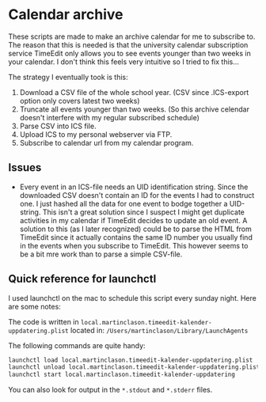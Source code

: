 # Calendar archive
These scripts are made to make an archive calendar for me to subscribe to. The reason that this is needed is that the university calendar subscription service TimeEdit only allows you to see events younger than two weeks in your calendar. I don't think this feels very intuitive so I tried to fix this...

The strategy I eventually took is this:
 1. Download a CSV file of the whole school year. (CSV since .ICS-export option only covers latest two weeks)
 2. Truncate all events younger than two weeks. (So this archive celendar doesn't interfere with my regular subscribed schedule)
 3. Parse CSV into ICS file.
 4. Upload ICS to my personal webserver via FTP.
 5. Subscribe to calendar url from my calendar program.


## Issues

* Every event in an ICS-file needs an UID identification string. Since the downloaded CSV doesn't contain an ID for the events I had to construct one. I just hashed all the data for one event to bodge together a UID-string. This isn't a great solution since I suspect I might get duplicate activities in my calendar if TimeEdit decides to update an old event. A solution to this (as I later recognized) could be to parse the HTML from TimeEdit since it actually contains the same ID number you usually find in the events when you subscribe to TimeEdit. This however seems to be a bit mre work than to parse a simple CSV-file.


## Quick reference for launchctl
I used launchctl on the mac to schedule this script every sunday night. Here are some notes:

The code is written in `local.martinclason.timeedit-kalender-uppdatering.plist` located in:
`/Users/martinclason/Library/LaunchAgents`


The following commands are quite handy:
```bash
launchctl load local.martinclason.timeedit-kalender-uppdatering.plist
launchctl unload local.martinclason.timeedit-kalender-uppdatering.plist
launchctl start local.martinclason.timeedit-kalender-uppdatering
```

You can also look for output in the `*.stdout` and `*.stderr` files.


